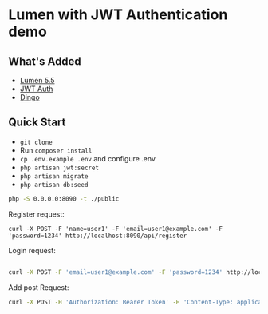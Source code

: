 # Lumen with JWT Authentication demo


## What's Added
- [Lumen 5.5](https://github.com/laravel/lumen/tree/v5.5.0)
- [JWT Auth](https://github.com/tymondesigns/jwt-auth)
- [Dingo](https://github.com/dingo/api)

## Quick Start
- `git clone`
- Run `composer install`
- `cp .env.example .env` and configure .env
- `php artisan jwt:secret`
- `php artisan migrate`
- `php artisan db:seed`

```sh
php -S 0.0.0.0:8090 -t ./public
```

Register request:
```
curl -X POST -F 'name=user1' -F 'email=user1@example.com' -F 'password=1234' http://localhost:8090/api/register
```

Login request:
```sh

curl -X POST -F 'email=user1@example.com' -F 'password=1234' http://localhost:8090/api/login
```


Add post Request:
```sh
curl -X POST -H 'Authorization: Bearer Token' -H 'Content-Type: application/json' -d '{"title": "test subject", "content": "some text for the body"}' http://localhost:8090/api/posts
```